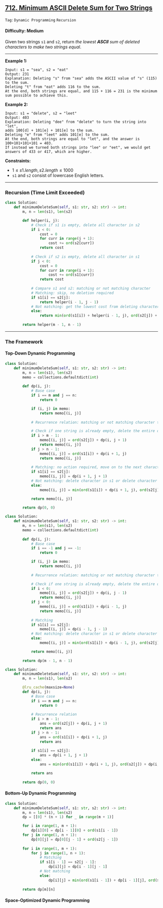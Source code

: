 ## [712. Minimum ASCII Delete Sum for Two Strings](https://leetcode.com/problems/minimum-ascii-delete-sum-for-two-strings/)

```Tag```: ```Dynamic Programming``` ```Recursion```

#### Difficulty: Medium

Given two strings ```s1``` and ```s2```, return _the lowest __ASCII__ sum of deleted characters to make two strings equal_.

---

__Example 1:__
```
Input: s1 = "sea", s2 = "eat"
Output: 231
Explanation: Deleting "s" from "sea" adds the ASCII value of "s" (115) to the sum.
Deleting "t" from "eat" adds 116 to the sum.
At the end, both strings are equal, and 115 + 116 = 231 is the minimum sum possible to achieve this.
```

__Example 2:__
```
Input: s1 = "delete", s2 = "leet"
Output: 403
Explanation: Deleting "dee" from "delete" to turn the string into "let",
adds 100[d] + 101[e] + 101[e] to the sum.
Deleting "e" from "leet" adds 101[e] to the sum.
At the end, both strings are equal to "let", and the answer is 100+101+101+101 = 403.
If instead we turned both strings into "lee" or "eet", we would get answers of 433 or 417, which are higher.
```

__Constraints:__

- $1 \le s1.length, s2.length \le 1000$
- ```s1``` and ```s2``` consist of lowercase English letters.

---

### Recursion (Time Limit Exceeded)

```Python
class Solution:
    def minimumDeleteSum(self, s1: str, s2: str) -> int:
        m, n = len(s1), len(s2)

        def helper(i, j):
            # Check if s1 is empty, delete all character in s2
            if i < 0:
                cost = 0
                for curr in range(j + 1):
                    cost += ord(s2[curr])
                return cost
            
            # Check if s2 is empty, delete all character in s1
            if j < 0:
                cost = 0
                for curr in range(i + 1):
                    cost += ord(s1[curr])
                return cost
            
            # Compare s1 and s2: matching or not matching character
            # Matching: skip, no deletion required
            if s1[i] == s2[j]:
                return helper(i - 1, j - 1)
            # Not matching: get the lowest cost from deleting character in s1 or s2 or both
            else:
                return min(ord(s1[i]) + helper(i - 1, j), ord(s2[j]) + helper(i, j - 1), ord(s1[i]) + ord(s2[j]) + helper(i - 1, j - 1))
            
        return helper(m - 1, n - 1)

```

---

### The Framework

#### Top-Down Dynamic Programming

```Python
class Solution:
    def minimumDeleteSum(self, s1: str, s2: str) -> int:
        m, n = len(s1), len(s2)
        memo = collections.defaultdict(int)
        
        def dp(i, j):
            # Base case
            if i == m and j == n:
                return 0

            if (i, j) in memo:
                return memo[(i, j)]
            
            # Recurrence relation: matching or not matching character to delete

            # Check if one string is already empty, delete the entire other string
            if i > m - 1:
                memo[(i, j)] = ord(s2[j]) + dp(i, j + 1)
                return memo[(i, j)]
            if j > n - 1:
                memo[(i, j)] = ord(s1[i]) + dp(i + 1, j)
                return memo[(i, j)]
            
            # Matching: no action required, move on to the next characters in both strings
            if s1[i] == s2[j]:
                memo[(i, j)] = dp(i + 1, j + 1)
            # Not matching: delete character in s1 or delete character in s2 will yield the lowest cost?
            else:
                memo[(i, j)] = min(ord(s1[i]) + dp(i + 1, j), ord(s2[j]) + dp(i, j + 1))

            return memo[(i, j)]
        
        return dp(0, 0)
```

```Python
class Solution:
    def minimumDeleteSum(self, s1: str, s2: str) -> int:
        m, n = len(s1), len(s2)
        memo = collections.defaultdict(int)
        
        def dp(i, j):
            # Base case
            if i == -1 and j == -1:
                return 0

            if (i, j) in memo:
                return memo[(i, j)]
            
            # Recurrence relation: matching or not matching character to delete

            # Check if one string is already empty, delete the entire other string
            if i < 0:
                memo[(i, j)] = ord(s2[j]) + dp(i, j - 1)
                return memo[(i, j)]
            if j < 0:
                memo[(i, j)] = ord(s1[i]) + dp(i - 1, j)
                return memo[(i, j)]
            
            # Matching
            if s1[i] == s2[j]:
                memo[(i, j)] = dp(i - 1, j - 1)
            # Not matching: delete character in s1 or delete character in s2 will yield the lowest cost?
            else:
                memo[(i, j)] = min(ord(s1[i]) + dp(i - 1, j), ord(s2[j]) + dp(i, j - 1))

            return memo[(i, j)]
        
        return dp(m - 1, n - 1)
```

```Python
class Solution:
    def minimumDeleteSum(self, s1: str, s2: str) -> int:
        m, n = len(s1), len(s2)

        @lru_cache(maxsize=None)
        def dp(i, j):
            # Base case
            if i == m and j == n:
                return 0
            
            # Recurrence relation
            if i > m - 1:
                ans = ord(s2[j]) + dp(i, j + 1)
                return ans
            if j > n - 1:
                ans = ord(s1[i]) + dp(i + 1, j)
                return ans
            
            if s1[i] == s2[j]:
                ans = dp(i + 1, j + 1)
            else:
                ans = min(ord(s1[i]) + dp(i + 1, j), ord(s2[j]) + dp(i, j + 1))

            return ans
        
        return dp(0, 0)
```

#### Bottom-Up Dynamic Programming

```Python
class Solution:
    def minimumDeleteSum(self, s1: str, s2: str) -> int:
        m, n = len(s1), len(s2)
        dp = [[0] * (n + 1) for _ in range(m + 1)]

        for i in range(1, m + 1):
            dp[i][0] = dp[i - 1][0] + ord(s1[i - 1])
        for j in range(1, n + 1):
            dp[0][j] = dp[0][j - 1] + ord(s2[j - 1])
        
        for i in range(1, m + 1):
            for j in range(1, n + 1):
                # Matching
                if s1[i - 1] == s2[j - 1]:
                    dp[i][j] = dp[i - 1][j - 1]
                # Not matching
                else:
                    dp[i][j] = min(ord(s1[i - 1]) + dp[i - 1][j], ord(s2[j - 1]) + dp[i][j - 1])
        
        return dp[m][n]
```

#### Space-Optimized Dynamic Programming

```Python

```
